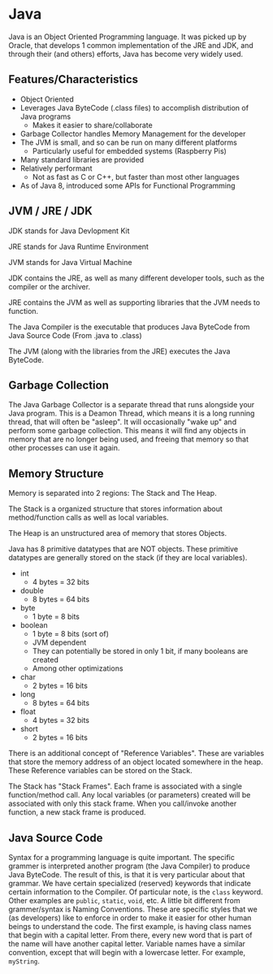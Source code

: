 # Java

Java is an Object Oriented Programming language. It was picked up by Oracle, that develops 1 common implementation of the JRE and JDK, and through their (and others) efforts, Java has become very widely used.

## Features/Characteristics

- Object Oriented
- Leverages Java ByteCode (.class files) to accomplish distribution of Java programs
    - Makes it easier to share/collaborate
- Garbage Collector handles Memory Management for the developer
- The JVM is small, and so can be run on many different platforms
    - Particularly useful for embedded systems (Raspberry Pis)
- Many standard libraries are provided
- Relatively performant
    - Not as fast as C or C++, but faster than most other languages
- As of Java 8, introduced some APIs for Functional Programming

## JVM / JRE / JDK

JDK stands for Java Devlopment Kit

JRE stands for Java Runtime Environment

JVM stands for Java Virtual Machine

JDK contains the JRE, as well as many different developer tools, such as the compiler or the archiver.

JRE contains the JVM as well as supporting libraries that the JVM needs to function.

The Java Compiler is the executable that produces Java ByteCode from Java Source Code (From .java to .class)

The JVM (along with the libraries from the JRE) executes the Java ByteCode.


## Garbage Collection

The Java Garbage Collector is a separate thread that runs alongside your Java program. This is a Deamon Thread, which means it is a long running thread, that will often be "asleep". It will occasionally "wake up" and perform some garbage collection. This means it will find any objects in memory that are no longer being used, and freeing that memory so that other processes can use it again.

## Memory Structure

Memory is separated into 2 regions: The Stack and The Heap.

The Stack is a organized structure that stores information about method/function calls as well as local variables.

The Heap is an unstructured area of memory that stores Objects.

Java has 8 primitive datatypes that are NOT objects. These primitive datatypes are generally stored on the stack (if they are local variables).
- int
    - 4 bytes = 32 bits
- double
    - 8 bytes = 64 bits
- byte
    - 1 byte = 8 bits
- boolean
    - 1 byte = 8 bits (sort of)
    - JVM dependent
    - They can potentially be stored in only 1 bit, if many booleans are created
    - Among other optimizations
- char
    - 2 bytes = 16 bits
- long
    - 8 bytes = 64 bits
- float
    - 4 bytes = 32 bits
- short
    - 2 bytes = 16 bits

There is an additional concept of "Reference Variables". These are variables that store the memory address of an object located somewhere in the heap. These Reference variables can be stored on the Stack.

The Stack has "Stack Frames". Each frame is associated with a single function/method call. Any local variables (or parameters) created will be associated with only this stack frame.
When you call/invoke another function, a new stack frame is produced.

## Java Source Code

Syntax for a programming language is quite important. The specific grammer is interpreted another program (the Java Compiler) to produce Java ByteCode. The result of this, is that it is very particular about that grammar. We have certain specialized (reserved) keywords that indicate certain information to the Compiler. Of particular note, is the `class` keyword. Other examples are `public`, `static`, `void`, etc.
A little bit different from grammer/syntax is Naming Conventions. These are specific styles that we (as developers) like to enforce in order to make it easier for other human beings to understand the code. The first example, is having class names that begin with a capital letter. From there, every new word that is part of the name will have another capital letter. Variable names have a similar convention, except that will begin with a lowercase letter. For example, `myString`.
